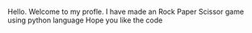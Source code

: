 Hello.
Welcome to my profle.
I have made an Rock Paper Scissor game using python language
Hope you like the code
